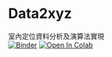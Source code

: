 # Data2xyz
室內定位資料分析及演算法實現  
[![Binder](https://mybinder.org/badge_logo.svg)](https://mybinder.org/v2/gh/min-lab/Data2xyz/master)
[![Open In Colab](https://colab.research.google.com/assets/colab-badge.svg)](https://github.com/min-lab/Data2xyz)  
